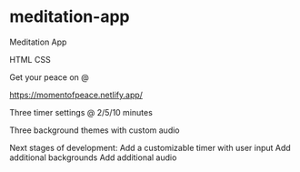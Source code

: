# meditation-app
Meditation App 

HTML 
CSS

Get your peace on @

https://momentofpeace.netlify.app/


Three timer settings @ 2/5/10 minutes

Three background themes with custom audio

Next stages of development:
Add a customizable timer with user input
Add additional backgrounds 
Add additional audio